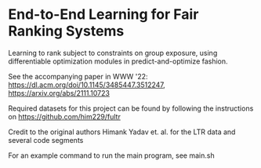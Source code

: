 
# End-to-End Learning for Fair Ranking Systems

Learning to rank subject to constraints on group exposure, using differentiable optimization modules in predict-and-optimize fashion.

See the accompanying paper in WWW '22:
<https://dl.acm.org/doi/10.1145/3485447.3512247>,
<https://arxiv.org/abs/2111.10723>

Required datasets for this project can be found by following the instructions on <https://github.com/him229/fultr>

Credit to the original authors Himank Yadav et. al. for the LTR data and several code segments

For an example command to run the main program, see main.sh
